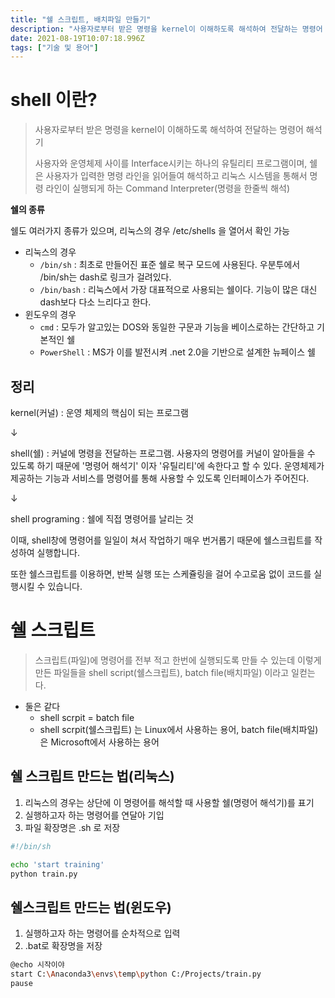 ```yaml
---
title: "쉘 스크립트, 배치파일 만들기"
description: "사용자로부터 받은 명령을 kernel이 이해하도록 해석하여 전달하는 명령어 해석기사용자와 운영체제 사이를 Interface시키는 하나의 유틸리티 프로그램이며, 쉘은 사용자가 입력한 명령 라인을 읽어들여 해석하고 리눅스 시스템을 통해서 명령 라인이 실행되게 하는 Comm"
date: 2021-08-19T10:07:18.996Z
tags: ["기술 및 용어"]
---
```

# shell 이란?

> 사용자로부터 받은 명령을 kernel이 이해하도록 해석하여 전달하는 명령어 해석기
>
> 사용자와 운영체제 사이를 Interface시키는 하나의 유틸리티 프로그램이며, 쉘은 사용자가 입력한 명령 라인을 읽어들여 해석하고 리눅스 시스템을 통해서 명령 라인이 실행되게 하는 Command Interpreter(명령을 한줄씩 해석)



**쉘의 종류** 

쉘도 여러가지 종류가 있으며, 리눅스의 경우 /etc/shells 을 열어서 확인 가능

- 리눅스의 경우
  - `/bin/sh` : 최초로 만들어진 표준 쉘로 복구 모드에 사용된다. 우분투에서 /bin/sh는 dash로 링크가 걸려있다.
  - `/bin/bash` : 리눅스에서 가장 대표적으로 사용되는 쉘이다. 기능이 많은 대신 dash보다 다소 느리다고 한다.
- 윈도우의 경우
  - `cmd` : 모두가 알고있는 DOS와 동일한 구문과 기능을 베이스로하는 간단하고 기본적인 쉘
  -  `PowerShell` :  MS가 이를 발전시켜 .net 2.0을 기반으로 설계한 뉴페이스 쉘



## 정리

kernel(커널) : 운영 체제의 핵심이 되는 프로그램

↓

shell(쉘) : 커널에 명령을 전달하는 프로그램.
사용자의 명령어를 커널이 알아들을 수 있도록 하기 때문에 '명령어 해석기' 이자 '유틸리티'에 속한다고 할 수 있다.
운영체제가 제공하는 기능과 서비스를 명령어를 통해 사용할 수 있도록 인터페이스가 주어진다.

↓

shell programing : 쉘에 직접 명령어를 날리는 것

이때, shell창에 명령어를 일일이 쳐서 작업하기 매우 번거롭기 때문에 쉘스크립트를 작성하여 실행합니다.

또한 쉘스크립트를 이용하면, 반복 실행 또는 스케쥴링을 걸어 수고로움 없이 코드를 실행시킬 수 있습니다.



# 쉘 스크립트

> 스크립트(파일)에 명령어를 전부 적고 한번에 실행되도록 만들 수 있는데 이렇게 만든 파일들을 shell script(쉘스크립트), batch file(배치파일) 이라고 일컫는다.



- 둘은 같다
  - shell scrpit = batch file
  - shell scrpit(쉘스크립트) 는 Linux에서 사용하는 용어,
    batch file(배치파일) 은 Microsoft에서 사용하는 용어



## 쉘 스크립트 만드는 법(리눅스)

1. 리눅스의 경우는 상단에 이 명령어를 해석할 때 사용할 쉘(명령어 해석기)를 표기
2. 실행하고자 하는 명령어를 연달아 기입
3. 파일 확장명은 .sh 로 저장

```sh
#!/bin/sh

echo 'start training'
python train.py
```



## 쉘스크립트 만드는 법(윈도우)

1. 실행하고자 하는 명령어를 순차적으로 입력
2. .bat로 확장명을 저장

```sh
@echo 시작이야
start C:\Anaconda3\envs\temp\python C:/Projects/train.py 
pause
```

